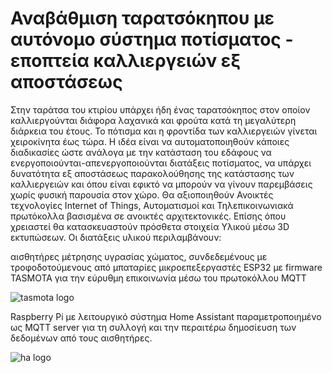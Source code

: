 <h1><b>Αναβάθμιση ταρατσόκηπου με αυτόνομο σύστημα ποτίσματος - εποπτεία καλλιεργειών εξ αποστάσεως</b></h1>

Στην ταράτσα του κτιρίου υπάρχει ήδη ένας ταρατσόκηπος στον οποίον καλλιεργούνται διάφορα λαχανικά και φρούτα κατά τη μεγαλύτερη διάρκεια του έτους. 
Το πότισμα και η φροντίδα των καλλιεργειών γίνεται χειροκίνητα έως τώρα. Η ιδέα είναι να αυτοματοποιηθούν κάποιες διαδικασίες ώστε ανάλογα με την κατάσταση του εδάφους
να ενεργοποιούνται-απενεργοποιούνται διατάξεις ποτίσματος, να υπάρχει δυνατότητα εξ αποστάσεως παρακολούθησης της κατάστασης των καλλιεργειών και όπου είναι εφικτό να 
μπορούν να γίνουν παρεμβάσεις χωρίς φυσική παρουσία στον χώρο. Θα αξιοποιηθούν Ανοικτές τεχνολογίες Internet of Things, Αυτοματισμοί και Τηλεπικοινωνιακά πρωτόκολλα βασισμένα σε ανοικτές αρχιτεκτονικές. Επίσης όπου χρειαστεί θα κατασκευαστούν πρόσθετα στοιχεία Υλικού μέσω 3D εκτυπώσεων.
Οι διατάξεις υλικού περιλαμβάνουν:

αισθητήρες μέτρησης υγρασίας χώματος, συνδεδεμένους με τροφοδοτούμενους από μπαταρίες μικροεπεξεργαστές ESP32 με firmware TASMOTA για την εύρυθμη επικοινωνία μέσω του πρωτοκόλλου MQTT

![tasmota logo](https://user-images.githubusercontent.com/99434931/164202307-7b28359d-5741-40cf-bac4-1940b43bac7a.png)

Raspberry Pi με λειτουργικό σύστημα Home Assistant παραμετροποιημένο ως MQTT server για τη συλλογή και την περαιτέρω δημοσίευση των δεδομένων από τους αισθητήρες.

![ha logo](https://user-images.githubusercontent.com/99434931/164203535-b7f3b691-02e9-493a-82ef-34072d59f442.png)
